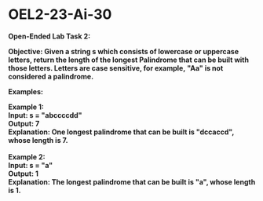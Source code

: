 # OEL2-23-Ai-30

<b>Open-Ended Lab Task 2:<b>

<b>Objective:<b>
Given a string s which consists of lowercase or uppercase letters, return the length of the longest Palindrome that can be built with those letters. Letters are case sensitive, for example, "Aa" is not considered a palindrome.


<b>Examples:<b>

Example 1:<br>
Input: s = "abccccdd"<br>
Output: 7<br>
Explanation: One longest palindrome that can be built is "dccaccd", whose length is 7.
<br><br>
<b>Example 2:<b><br>
Input: s = "a"<br>
Output: 1<br>
Explanation: The longest palindrome that can be built is "a", whose length is 1.
